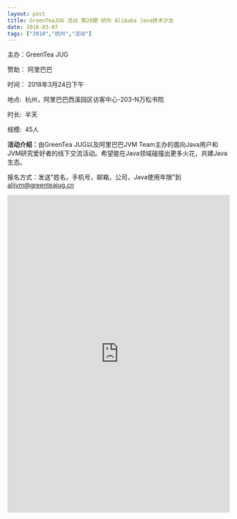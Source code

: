 ```yaml
---
layout: post
title: GreenTeaJUG 活动 第28期 杭州 Alibaba Java技术沙龙
date: 2018-03-07
tags: ["2018","杭州","活动"]
---
```


<span class="s1">主办：</span><span class="s2">GreenTea JUG</span>

<span class="s2">赞助：</span> <span class="s2">阿里巴巴</span>

<span class="s1">时间：</span><span class="s2"> 2018</span><span class="s1">年</span><span class="s2">3</span><span class="s1">月</span><span class="s2">24</span><span class="s1">日下午</span>

<span class="s2">地点</span><span class="s3">:<span class="Apple-converted-space">&nbsp; </span></span><span class="s2">杭州，阿里巴巴西溪园区访客中心</span><span class="s3">-203-N</span><span class="s2">万松书院</span>

<span class="s2">时长</span><span class="s3">:<span class="Apple-converted-space">&nbsp; </span></span><span class="s2">半天</span>

<span class="s1">规模</span><span class="s2">:<span class="Apple-converted-space">&nbsp; </span>45</span><span class="s1">人</span>

<span class="s1">**活动介绍：**</span><span class="s2">由</span><span class="s3">GreenTea JUG</span><span class="s2">以及阿里巴巴</span><span class="s3">JVM Team</span><span class="s2">主办的面向</span><span class="s3">Java</span><span class="s2">用户和</span><span class="s3">JVM</span><span class="s2">研究爱好者的线下交流活动。希望能在</span><span class="s3">Java</span><span class="s2">领域碰撞出更多火花，共建</span><span class="s3">Java</span><span class="s2">生态。</span>

报名方式：<span class="s2">发送"姓名，手机号，邮箱，公司，</span><span class="s3">Java</span><span class="s2">使用年限"到</span><span class="s3"> alijvm@greenteajug.cn</span>

<embed src="http://greenteajug.github.io/images/Java_meetup2-4.pdf" type="application/pdf" height="720" width="100%" />
